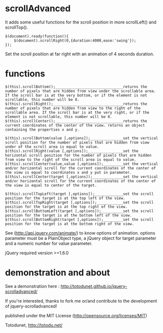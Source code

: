 scrollAdvanced
==============

It adds some useful functions for the scroll position in more scrollLeft() and scrollTop().

    $(document).ready(function(){
        $(document).scrollRight(0,{duration:4000,ease:'swing'});
    });
    
Set the scroll position at far right with an animation of 4 seconds duration.
    
functions
=========

	$(this).scrollBottom();_______________________________returns the number of pixels that are hidden from view under the scrollable area. If the scroll bar is at the very bottom, or if the element is not scrollable, this number will be 0. 
	$(this).scrollRight();________________________________returns the number of pixels that are hidden from view to the right of the scrollable area. If the scroll bar is at the very right, or if the element is not scrollable, this number will be 0.
	$(this).scrollCenter();_______________________________returns the current coordinates of the center of the view. returns an object containing the properties x and y.

	$(this).scrollBottom(value [,options]);_______________set the vertical scroll position for the number of pixels that are hidden from view under of the scroll area is equal to value.
	$(this).scrollRight(value [,options]);________________set the horizontal scroll position for the number of pixels that are hidden from view to the right of the scroll area is equal to value.	
	$(this).scrollCenter(value,value [,options]);_________set the vertical and/or horizontal scroll for the current coordinates of the center of the view is equal to coordinates x and y put in parameter.
	$(this).scrollCenter(target [,options]);______________set the vertical and/or horizontal scroll for the current coordinates of the center of the view is equal to center of the target.

	$(this).scrollTopLeft(target [,options]);_____________set the scroll position for the target is at the top left of the view.
	$(this).scrollTopRight(target [,options]);____________set the scroll position for the target is at the top right of the view.
	$(this).scrollBottomLeft(target [,options]);__________set the scroll position for the target is at the bottom left of the view.
	$(this).scrollBottomRight(target [,options]);_________set the scroll position for the target is at the bottom right of the view.
    
See (http://api.jquery.com/animate/) to know options of animation. options parameter must be a PlainObject type, a jQuery object for target parameter and a numeric number for value parameter.
    
jQuery required version >=1.6.0

demonstration and about
=======================
   
See a demonstration here : http://totodunet.github.io/jquery-scrolladvanced/

If you're interested, thanks to fork me or/and contribute to the development of jquery-scrolladvanced!

published under the MIT License (http://opensource.org/licenses/MIT)

Totodunet,
http://totodu.net/

